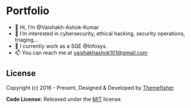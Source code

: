 # Portfolio

- 👋 Hi, I’m @Vaishakh-Ashok-Kumar
- 👀 I’m interested in cybersecurity, ethical hacking, security operations, triaging...
- 🌱 I currently work as a SQE @Infosys.
- 📫 You can reach me at vaishakhashok101@gmail.com

<!-- licence -->
## License

Copyright (c) 2016 - Present, Designed & Developed by [Themefisher](https://themefisher.com)

**Code License:** Released under the [MIT](https://github.com/themefisher/northendlab-jekyll/blob/main/LICENSE) license.
